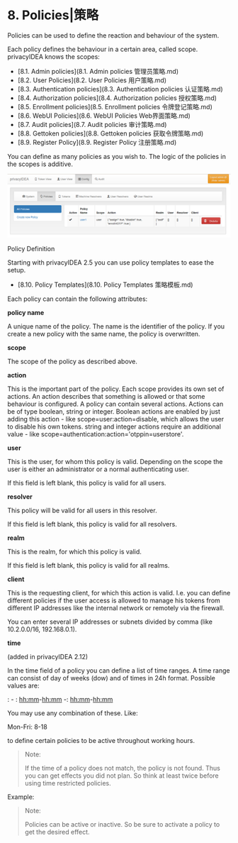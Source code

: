 # 8. Policies|策略

Policies can be used to define the reaction and behaviour of the system.

Each policy defines the behaviour in a certain area, called scope. privacyIDEA knows the scopes:

* [8.1. Admin policies](8.1. Admin policies 管理员策略.md)
* [8.2. User Policies](8.2. User Policies 用户策略.md)
* [8.3. Authentication policies](8.3. Authentication policies 认证策略.md)
* [8.4. Authorization policies](8.4. Authorization policies 授权策略.md)
* [8.5. Enrollment policies](8.5. Enrollment policies 令牌登记策略.md)
* [8.6. WebUI Policies](8.6. WebUI Policies Web界面策略.md)
* [8.7. Audit policies](8.7. Audit policies 审计策略.md)
* [8.8. Gettoken policies](8.8. Gettoken policies 获取令牌策略.md)
* [8.9. Register Policy](8.9. Register Policy 注册策略.md)

You can define as many policies as you wish to. The logic of the policies in the scopes is additive.

![policies](../Contents/policies.png)

Policy Definition

Starting with privacyIDEA 2.5 you can use policy templates to ease the setup.

* [8.10. Policy Templates](8.10. Policy Templates 策略模板.md)

Each policy can contain the following attributes:

**policy name**

A unique name of the policy. The name is the identifier of the policy. If you create a new policy with the same name, the policy is overwritten.

**scope**

The scope of the policy as described above.

**action**

This is the important part of the policy. Each scope provides its own set of actions. An action describes that something is allowed or that some behaviour is configured. A policy can contain several actions. Actions can be of type boolean, string or integer. Boolean actions are enabled by just adding this action - like scope=user:action=disable, which allows the user to disable his own tokens. string and integer actions require an additional value - like scope=authentication:action='otppin=userstore'.

**user**

This is the user, for whom this policy is valid. Depending on the scope the user is either an administrator or a normal authenticating user.

If this field is left blank, this policy is valid for all users.

**resolver**

This policy will be valid for all users in this resolver.

If this field is left blank, this policy is valid for all resolvers.

**realm**

This is the realm, for which this policy is valid.

If this field is left blank, this policy is valid for all realms.

**client**

This is the requesting client, for which this action is valid. I.e. you can define different policies if the user access is allowed to manage his tokens from different IP addresses like the internal network or remotely via the firewall.

You can enter several IP addresses or subnets divided by comma (like 10.2.0.0/16, 192.168.0.1).

**time**

(added in privacyIDEA 2.12)

In the time field of a policy you can define a list of time ranges. A time range can consist of day of weeks (dow) and of times in 24h format. Possible values are:

<dow>: <hh>-<hh> <dow>: <hh:mm>-<hh:mm> <dow>-<dow>: <hh:mm>-<hh:mm>

You may use any combination of these. Like:

Mon-Fri: 8-18

to define certain policies to be active throughout working hours.

> Note:
> 
> If the time of a policy does not match, the policy is not found. Thus you can get effects you did not plan. So think at least twice before using time restricted policies.

Example:

> Note:
> 
> Policies can be active or inactive. So be sure to activate a policy to get the desired effect.